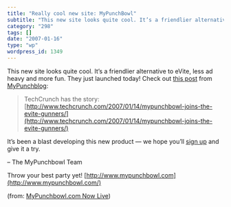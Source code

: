 ```yaml
---
title: "Really cool new site: MyPunchBowl"
subtitle: "This new site looks quite cool. It’s a friendlier alternative to eVite,"
category: "298"
tags: []
date: "2007-01-16"
type: "wp"
wordpress_id: 1349
---
```

This new site looks quite cool. It’s a friendlier alternative to eVite, 
 less ad heavy and more fun. They just launched today! Check out [this 
 post](http://mypunchbowl.wordpress.com/2007/01/15/mypunchbowlcom-now-live/) from [MyPunchblog](http://mypunchbowl.wordpress.com):

> TechCrunch has the story: [http://www.techcrunch.com/2007/01/14/mypunchbowl-joins-the-evite-gunners/](http://www.techcrunch.com/2007/01/14/mypunchbowl-joins-the-evite-gunners/)

 It’s been a blast developing this new product — we hope you’ll [sign 
 up](http://www.mypunchbowl.com) and give it a try. 

 – The MyPunchbowl Team 

 Throw your best party yet! [http://www.mypunchbowl.com](http://www.mypunchbowl.com/) 

 (from: [MyPunchbowl.com 
 Now Live](http://mypunchbowl.wordpress.com/2007/01/15/mypunchbowlcom-now-live/))